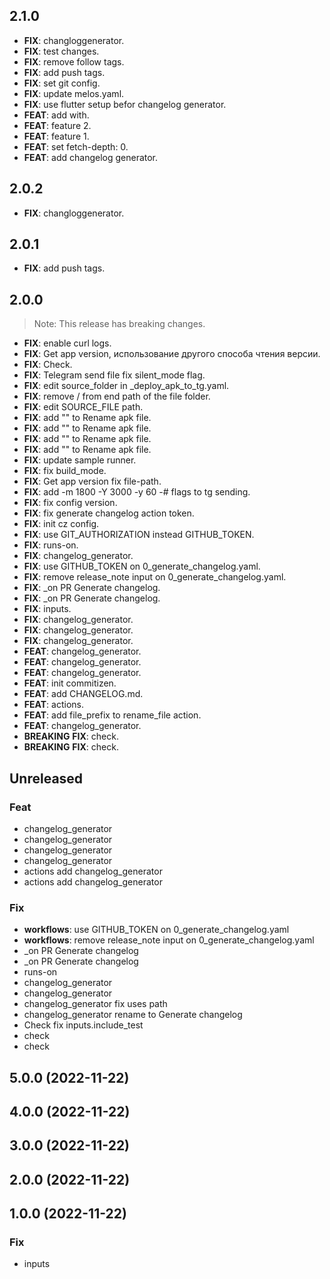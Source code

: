 ## 2.1.0

 - **FIX**: changloggenerator.
 - **FIX**: test changes.
 - **FIX**: remove follow tags.
 - **FIX**: add push tags.
 - **FIX**: set  git config.
 - **FIX**: update melos.yaml.
 - **FIX**: use flutter setup befor changelog generator.
 - **FEAT**: add with.
 - **FEAT**: feature 2.
 - **FEAT**: feature 1.
 - **FEAT**: set fetch-depth: 0.
 - **FEAT**: add changelog generator.

## 2.0.2

 - **FIX**: changloggenerator.

## 2.0.1

 - **FIX**: add push tags.

## 2.0.0

> Note: This release has breaking changes.

 - **FIX**: enable curl logs.
 - **FIX**: Get app version, использование другого способа чтения версии.
 - **FIX**: Check.
 - **FIX**: Telegram send file fix silent_mode flag.
 - **FIX**: edit source_folder in _deploy_apk_to_tg.yaml.
 - **FIX**: remove / from end path of the file folder.
 - **FIX**: edit SOURCE_FILE path.
 - **FIX**: add "" to Rename apk file.
 - **FIX**: add "" to Rename apk file.
 - **FIX**: add "" to Rename apk file.
 - **FIX**: add "" to Rename apk file.
 - **FIX**: update sample runner.
 - **FIX**: fix build_mode.
 - **FIX**: Get app version fix file-path.
 - **FIX**: add -m 1800 -Y 3000 -y 60 -# flags to tg sending.
 - **FIX**: fix config version.
 - **FIX**: fix generate changelog action token.
 - **FIX**: init cz config.
 - **FIX**: use GIT_AUTHORIZATION instead GITHUB_TOKEN.
 - **FIX**: runs-on.
 - **FIX**: changelog_generator.
 - **FIX**: use GITHUB_TOKEN on  0_generate_changelog.yaml.
 - **FIX**: remove release_note input on 0_generate_changelog.yaml.
 - **FIX**: _on PR Generate changelog.
 - **FIX**: _on PR Generate changelog.
 - **FIX**: inputs.
 - **FIX**: changelog_generator.
 - **FIX**: changelog_generator.
 - **FIX**: changelog_generator.
 - **FEAT**: changelog_generator.
 - **FEAT**: changelog_generator.
 - **FEAT**: changelog_generator.
 - **FEAT**: init commitizen.
 - **FEAT**: add CHANGELOG.md.
 - **FEAT**: actions.
 - **FEAT**: add file_prefix to rename_file action.
 - **FEAT**: changelog_generator.
 - **BREAKING** **FIX**: check.
 - **BREAKING** **FIX**: check.

## Unreleased

### Feat

- changelog_generator
- changelog_generator
- changelog_generator
- changelog_generator
- actions add changelog_generator
- actions
add changelog_generator

### Fix

- **workflows**: use GITHUB_TOKEN on  0_generate_changelog.yaml
- **workflows**: remove release_note input on 0_generate_changelog.yaml
- _on PR Generate changelog
- _on PR Generate changelog
- runs-on
- changelog_generator
- changelog_generator
- changelog_generator fix uses path
- changelog_generator rename to Generate changelog
- Check fix inputs.include_test
- check
- check

## 5.0.0 (2022-11-22)

## 4.0.0 (2022-11-22)

## 3.0.0 (2022-11-22)

## 2.0.0 (2022-11-22)

## 1.0.0 (2022-11-22)

### Fix

- inputs
